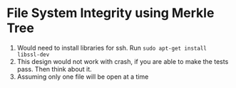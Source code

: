 # File System Integrity using Merkle Tree

1. Would need to install libraries for ssh. Run `sudo apt-get install libssl-dev
`
2. This design would not work with crash, if you are able to make the tests pass. Then think about it.
3. Assuming only one file will be open at a time